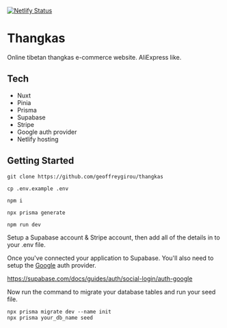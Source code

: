 [![Netlify Status](https://api.netlify.com/api/v1/badges/a2f5897a-da7e-4f9d-acd2-695cca6b7d12/deploy-status)](https://app.netlify.com/sites/papaya-mermaid-6cc93a/deploys)

# Thangkas

Online tibetan thangkas e-commerce website. AliExpress like.

## Tech

-   Nuxt
-   Pinia
-   Prisma
-   Supabase
-   Stripe
-   Google auth provider
-   Netlify hosting

## Getting Started

```
git clone https://github.com/geoffreygirou/thangkas

cp .env.example .env

npm i

npx prisma generate

npm run dev
```

Setup a Supabase account & Stripe account, then add all of the details in to your .env file.

Once you've connected your application to Supabase. You'll also need to setup the [Google](https://cloud.google.com) auth provider.

https://supabase.com/docs/guides/auth/social-login/auth-google

Now run the command to migrate your database tables and run your seed file.

```
npx prisma migrate dev --name init
npx prisma your_db_name seed
```

